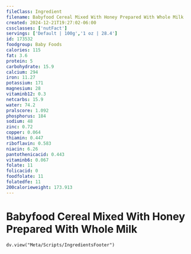 ```yaml
---
fileClass: Ingredient
filename: Babyfood Cereal Mixed With Honey Prepared With Whole Milk
created: 2024-12-21T19:27:02-06:00
cssclasses: ['nutFact']
servings: ['Default | 100g','1 oz | 28.4']
id: 173532
foodgroup: Baby Foods
calories: 115
fat: 3.6
protein: 5
carbohydrate: 15.9
calcium: 294
iron: 11.27
potassium: 171
magnesium: 28
vitaminb12: 0.3
netcarbs: 15.9
water: 74.2
pralscore: 1.092
phosphorus: 184
sodium: 48
zinc: 0.72
copper: 0.064
thiamin: 0.447
riboflavin: 0.583
niacin: 6.26
pantothenicacid: 0.443
vitaminb6: 0.067
folate: 11
folicacid: 0
foodfolate: 11
folatedfe: 11
200calorieweight: 173.913
---
```


# Babyfood Cereal Mixed With Honey Prepared With Whole Milk

```dataviewjs
dv.view("Meta/Scripts/IngredientsFooter")
```
